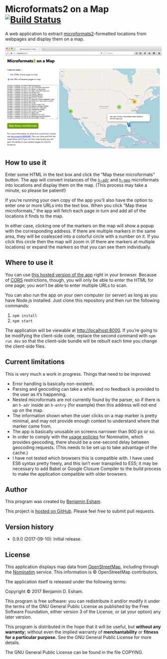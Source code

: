 # Microformats2 on a Map [![Build Status](https://travis-ci.org/bdesham/microformats2-on-a-map.svg?branch=master)](https://travis-ci.org/bdesham/microformats2-on-a-map)

A web application to extract [microformats2]-formatted locations from webpages and display them on a map.

[microformats2]: http://microformats.org

<img src="https://github.com/bdesham/microformats2-on-a-map/raw/master/screenshot.png" alt="Screenshot of the application" width="836"/>

## How to use it

Enter some HTML in the text box and click the “Map these microformats” button. The app will convert instances of the [`h-adr`][adr] and [`h-geo`][geo] microformats into locations and display them on the map. (This process may take a minute, so please be patient!)

[adr]: http://microformats.org/wiki/h-adr
[geo]: http://microformats.org/wiki/h-geo

If you’re running your own copy of the app you’ll also have the option to enter one or more URLs into the text box. When you click “Map these microformats,” the app will fetch each page in turn and add all of the locations it finds to the map.

In either case, clicking one of the markers on the map will show a popup with the corresponding address. If there are multiple markers in the same area, they will be coalesced into a colorful circle with a number on it. If you click this circle then the map will zoom in (if there are markers at multiple locations) or expand the markers so that you can see them individually.

## Where to use it

You can use [this hosted version of the app][app] right in your browser. Because of [CORS] restrictions, though, you will only be able to enter the HTML for one page; you won’t be able to enter multiple URLs to scan.

[app]: https://esham.io/projects/microformats2-on-a-map
[CORS]: https://en.wikipedia.org/wiki/Cross-origin_resource_sharing

You can also run the app on your own computer (or server) as long as you have Node.js installed. Just clone this repository and then run the following commands:

1. `npm install`
2. `npm start`

The application will be viewable at [http://localhost:8000](http://localhost:8000). If you’re going to be modifying the client-side code, replace the second command with `npm run dev` so that the client-side bundle will be rebuilt each time you change the client-side files.

## Current limitations

This is very much a work in progress. Things that need to be improved:

- Error handling is basically non-existent.
- Parsing and geocoding can take a while and no feedback is provided to the user as it’s happening.
- Nested microformats are not currently found by the parser, so if there is an `h-adr` inside an `h-entry` (for example) then this address will not end up on the map.
- The information shown when the user clicks on a map marker is pretty minimal, and may not provide enough context to understand where that marker came from.
- The app is basically unusable on screens narrower than 900&nbsp;px or so.
- In order to comply with the [usage policies][policies] for Nominatim, which provides geocoding, there should be a one-second delay between geocoding requests. (This needs to be set up to take advantage of the cache.)
- I have not tested which browsers this is compatible with. I have used ES6 syntax pretty freely, and this isn’t ever transpiled to ES5; it may be necessary to add Babel or Google Closure Compiler to the build process to make the application compatible with older browsers.

[policies]: https://operations.osmfoundation.org/policies/nominatim/

## Author

This program was created by [Benjamin Esham](https://esham.io).

This project is [hosted on GitHub](https://github.com/bdesham/microformats2-on-a-map). Please feel free to submit pull requests.

## Version history

* 0.9.0 (2017-09-10): Initial release.

## License

This application displays map data from [OpenStreetMap], including through the [Nominatim] service. This information is © OpenStreetMap contributors.

[OpenStreetMap]: http://openstreetmap.org/
[Nominatim]: https://wiki.openstreetmap.org/wiki/Nominatim

The application itself is released under the following terms:

Copyright © 2017 Benjamin D. Esham.

This program is free software: you can redistribute it and/or modify it under the terms of the GNU General Public License as published by the Free Software Foundation, either version 3 of the License, or (at your option) any later version.

This program is distributed in the hope that it will be useful, but **without any warranty;** without even the implied warranty of **merchantability** or **fitness for a particular purpose.** See the GNU General Public License for more details.

The GNU General Public License can be found in the file COPYING.
